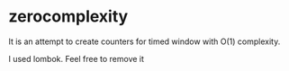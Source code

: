 # zerocomplexity

It is an attempt to create counters for timed window with O(1) complexity.


I used lombok. Feel free to remove it
